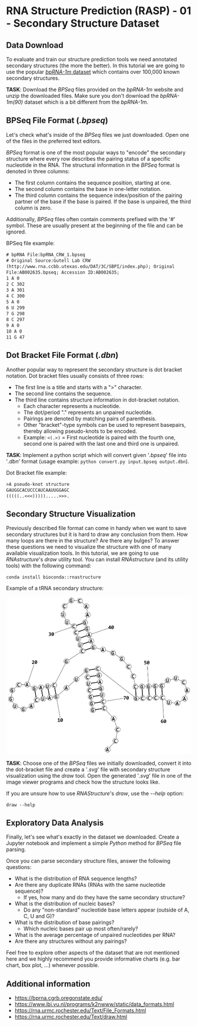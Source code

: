 # RNA Structure Prediction (RASP) - 01 - Secondary Structure Dataset

## Data Download
To evaluate and train our structure prediction tools we need annotated secondary structures (the more the better).
In this tutorial we are going to use the popular [_bpRNA-1m_ dataset](https://bprna.cgrb.oregonstate.edu/index.html) which contains over 100,000 known secondary structures.

**TASK**: Download the _BPSeq_ files provided on the _bpRNA-1m_ website and unzip the downloaded files. Make sure you don't download the _bpRNA-1m(90)_ dataset which is a bit different from the _bpRNA-1m_.

## BPSeq File Format (_.bpseq_)
Let's check what's inside of the _BPSeq_ files we just downloaded. Open one of the files in the preferred text editors.

_BPSeq_ format is one of the most popular ways to "encode" the secondary structure where every row describes the pairing status of a specific nucleotide in the RNA.
The structural information in the _BPSeq_ format is denoted in three columns:
- The first column contains the sequence position, starting at one.
- The second column contains the base in one-letter notation.
- The third column contains the sequence index/position of the pairing partner of the base if the base is paired. If the base is unpaired, the third column is zero.

Additionally, _BPSeq_ files often contain comments prefixed with the '_#_' symbol. These are usually present at the beginning of the file and can be ignored.

BPSeq file example:
```
# bpRNA File:bpRNA_CRW_1.bpseq
# Original Source:Gutell Lab CRW (http://www.rna.ccbb.utexas.edu/DAT/3C/SBPI/index.php); Original File:AB002635.bpseq; Accession ID:AB002635;
1 A 0
2 C 302
3 A 301
4 C 300
5 A 0
6 U 299
7 G 298
8 C 297
9 A 0
10 A 0
11 G 47
```

## Dot Bracket File Format (_.dbn_)
Another popular way to represent the secondary structure is dot bracket notation. Dot bracket files usually consists of three rows:
- The first line is a title and starts with a ">" character.
- The second line contains the sequence.
- The third line contains structure information in dot-bracket notation.
  - Each character represents a nucleotide. 
  - The dot/period "." represents an unpaired nucleotide.
  - Pairings are denoted by matching pairs of parenthesis.
  - Other "bracket"-type symbols can be used to represent basepairs, thereby allowing pseudo-knots to be encoded.
  - Example: `<(.>)` = First nucleotide is paired with the fourth one, second one is paired with the last one and third one is unpaired.
 
**TASK**: Implement a python script which will convert given '_.bpseq_' file into '_.dbn_' format (usage example: `python convert.py input.bpseq output.dbn`).

Dot Bracket file example:
```
>A pseudo-knot structure
GAUGGCACUCCCAUCAAUUGGAGC
(((((..<<<))))).....>>>.
```

## Secondary Structure Visualization
Previously described file format can come in handy when we want to save secondary structures but it is hard to draw any conclusion from them. How many loops are there in the structure? Are there any bulges? To answer these questions we need to visualize the structure with one of many available visualization tools. In this tutorial, we are going to use _RNAstructure_'s _draw_ utility tool. You can install _RNAstructure_ (and its utility tools) with the following command:
```
conda install bioconda::rnastructure
```

Example of a tRNA secondary structure:
<p align="center">
 <img src="../imgs/trna_visualized.png" width="500">
</p>


**TASK**: Choose one of the _BPSeq_ files we initially downloaded, convert it into the dot-bracket file and create a '_.svg_' file with secondary structure visualization using the _draw_ tool. Open the generated '_.svg_' file in one of the image viewer programs and check how the structure looks like.

If you are unsure how to use _RNAStructure_'s _draw_, use the _--help_ option:
```
draw --help
```

## Exploratory Data Analysis
Finally, let's see what's exactly in the dataset we downloaded. Create a Jupyter notebook and implement a simple _Python_ method for _BPSeq_ file parsing.

Once you can parse secondary structure files, answer the following questions:
- What is the distribution of RNA sequence lengths?
- Are there any duplicate RNAs (RNAs with the same nucleotide sequence)?
  - If yes, how many and do they have the same secondary structure?
- What is the distribution of nucleic bases?
  - Do any "non-standard" nucleotide base letters appear (outside of A, C, U and G)?
- What is the distribution of base pairings?
  - Which nucleic bases pair up most often/rarely?
- What is the average percentage of unpaired nucleotides per RNA?
- Are there any structures without any pairings?

Feel free to explore other aspects of the dataset that are not mentioned here and we highly recommend you provide informative charts (e.g. bar chart, box plot, ...) whenever possible.

## Additional information
- https://bprna.cgrb.oregonstate.edu/
- https://www.ibi.vu.nl/programs/k2nwww/static/data_formats.html
- https://rna.urmc.rochester.edu/Text/File_Formats.html
- https://rna.urmc.rochester.edu/Text/draw.html

